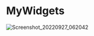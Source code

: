 # MyWidgets
![Screenshot_20220927_062042](https://user-images.githubusercontent.com/68629990/192445266-2d844df0-8cf2-4d63-87de-2847bc01c558.png)
